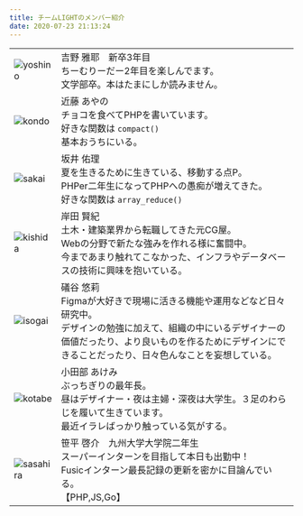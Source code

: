```yaml
---
title: チームLIGHTのメンバー紹介
date: 2020-07-23 21:13:24
---
```


|||
|---|---|
|![yoshino](/members/index/yoshino.jpg)|吉野 雅耶　新卒3年目<br>ちーむりーだー2年目を楽しんでます。<br>文学部卒。本はたまにしか読みません。|
|![kondo](/members/index/kondo.jpg)|近藤 あやの<br>チョコを食べてPHPを書いています。<br>好きな関数は `compact()` <br>基本おうちにいる。|
|![sakai](/members/index/sakai.jpg)|坂井 佑理<br>夏を生きるために生きている、移動する点P。<br>PHPer二年生になってPHPへの愚痴が増えてきた。<br>好きな関数は `array_reduce()`|
|![kishida](/members/index/kishida.jpg)|岸田 賢紀<br>土木・建築業界から転職してきた元CG屋。<br>Webの分野で新たな強みを作れる様に奮闘中。<br>今まであまり触れてこなかった、インフラやデータベースの技術に興味を抱いている。|
|![isogai](/members/index/isogai.jpg)|礒谷 悠莉<br>Figmaが大好きで現場に活きる機能や運用などなど日々研究中。<br>デザインの勉強に加えて、組織の中にいるデザイナーの価値だったり、より良いものを作るためにデザインにできることだったり、日々色んなことを妄想している。|
|![kotabe](/members/index/kotabe.jpg)|小田部 あけみ<br>ぶっちぎりの最年長。<br>昼はデザイナー・夜は主婦・深夜は大学生。３足のわらじを履いて生きています。<br>最近イラレばっかり触っている気がする。|
|![sasahira](/members/index/sasahira.jpg)|笹平 啓介　九州大学大学院二年生<br>スーパーインターンを目指して本日も出勤中！<br>Fusicインターン最長記録の更新を密かに目論んでいる。<br>【PHP,JS,Go】|
